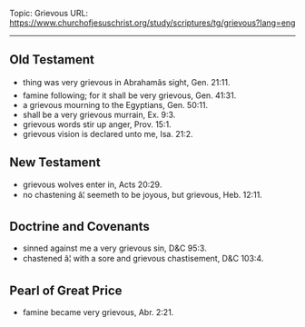 Topic: Grievous
URL: https://www.churchofjesuschrist.org/study/scriptures/tg/grievous?lang=eng

---

## Old Testament

- thing was very grievous in Abrahamâs sight, Gen. 21:11.
- famine following; for it shall be very grievous, Gen. 41:31.
- a grievous mourning to the Egyptians, Gen. 50:11.
- shall be a very grievous murrain, Ex. 9:3.
- grievous words stir up anger, Prov. 15:1.
- grievous vision is declared unto me, Isa. 21:2.

## New Testament

- grievous wolves enter in, Acts 20:29.
- no chastening â¦ seemeth to be joyous, but grievous, Heb. 12:11.

## Doctrine and Covenants

- sinned against me a very grievous sin, D&C 95:3.
- chastened â¦ with a sore and grievous chastisement, D&C 103:4.

## Pearl of Great Price

- famine became very grievous, Abr. 2:21.

